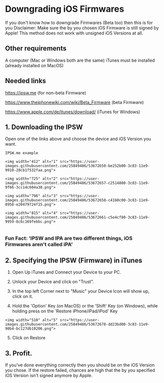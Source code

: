 # Downgrading iOS Firmwares

If you don't know how to downgrade Firmwares (Beta too) then this is for you
Disclaimer: Make sure the by you chosen iOS Firmware is still signed by Apple!
This method does not work with unsigned iOS Versions at all.

## Other requirements

A computer (Mac or Windows both are the same)
iTunes must be installed (already installed on MacOS)

## Needed links

https://ipsw.me (for non-beta Firmware)

https://www.theiphonewiki.com/wiki/Beta_Firmware (beta Firmware)

https://www.apple.com/de/itunes/download/ (iTunes for Windows)


## 1. Downloading the IPSW

Open one of the links above and choose the device and iOS Version you want.

```
IPSW.me example

<img width="412" alt="1" src="https://user-images.githubusercontent.com/25849486/53672650-be252b00-3c83-11e9-9910-28cb1f532faa.png">

<img width="725" alt="2" src="https://user-images.githubusercontent.com/25849486/53672657-c2514880-3c83-11e9-9f66-3cc14c604a38.png">

<img width="796" alt="3" src="https://user-images.githubusercontent.com/25849486/53672658-c41b0c00-3c83-11e9-8958-e20479724f15.png">

<img width="815" alt="4" src="https://user-images.githubusercontent.com/25849486/53672661-c5e4cf80-3c83-11e9-9959-8c6c169febbc.png">


```

### Fun Fact: 'IPSW and IPA are two different things, iOS Firmwares aren't called iPA'

## 2. Specifying the IPSW (Firmware) in iTunes

1. Open Up iTunes and Connect your Device to your PC.
2. Unlock your Device and click on "Trust".
3. In the top left Corner next to "Music" your Device Icon will show up, click on it.

4. Hold the 'Option' Key (on MacOS) or the 'Shift' Key (on Windows),
 while holding press on the 'Restore iPhone/iPad/iPod' Key

```
<img width="510" alt="5" src="https://user-images.githubusercontent.com/25849486/53672678-dd23bd00-3c83-11e9-90b4-bc127db10206.png">

```
5. Click on Restore

## 3. Profit.

If you've done everything correctly then you should be on the iOS Version you chose.
If the restore failed, chances are high that the by you specified iOS Version isn't signed anymore by Apple.
